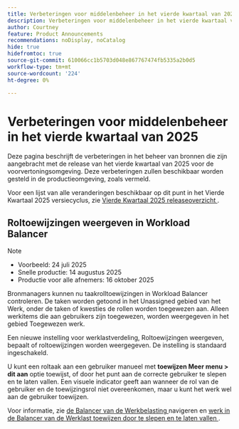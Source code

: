 ```yaml
---
title: Verbeteringen voor middelenbeheer in het vierde kwartaal van 2025
description: Verbeteringen voor middelenbeheer in het vierde kwartaal van 2025
author: Courtney
feature: Product Announcements
recommendations: noDisplay, noCatalog
hide: true
hidefromtoc: true
source-git-commit: 610066cc1b5703d048e867767474fb5335a2b0d5
workflow-type: tm+mt
source-wordcount: '224'
ht-degree: 0%

---
```


# Verbeteringen voor middelenbeheer in het vierde kwartaal van 2025

Deze pagina beschrijft de verbeteringen in het beheer van bronnen die zijn aangebracht met de release van het vierde kwartaal van 2025 voor de voorvertoningsomgeving. Deze verbeteringen zullen beschikbaar worden gesteld in de productieomgeving, zoals vermeld.

Voor een lijst van alle veranderingen beschikbaar op dit punt in het Vierde Kwartaal 2025 versiecyclus, zie [ Vierde Kwartaal 2025 releaseoverzicht ](/help/quicksilver/product-announcements/product-releases/25-q4-release-activity/25-q4-release-overview.md).

## Roltoewijzingen weergeven in Workload Balancer

>[!NOTE]
>
>* Voorbeeld: 24 juli 2025
>* Snelle productie: 14 augustus 2025
>* Productie voor alle afnemers: 16 oktober 2025

Bronmanagers kunnen nu taakrolltoewijzingen in Workload Balancer controleren. De taken worden getoond in het Unassigned gebied van het Werk, onder de taken of kwesties de rollen worden toegewezen aan. Alleen werkitems die aan gebruikers zijn toegewezen, worden weergegeven in het gebied Toegewezen werk.

Een nieuwe instelling voor werklastverdeling, Roltoewijzingen weergeven, bepaalt of roltoewijzingen worden weergegeven. De instelling is standaard ingeschakeld.

U kunt een roltaak aan een gebruiker manueel met **toewijzen Meer menu > dit aan** optie toewijst, of door het punt aan de correcte gebruiker te slepen en te laten vallen. Een visuele indicator geeft aan wanneer de rol van de gebruiker en de toewijzingsrol niet overeenkomen, maar u kunt het werk wel aan de gebruiker toewijzen.

Voor informatie, zie [ de Balancer van de Werkbelasting ](/help/quicksilver/resource-mgmt/workload-balancer/navigate-the-workload-balancer.md) navigeren en [ werk in de Balancer van de Werklast toewijzen door te slepen en te laten vallen ](/help/quicksilver/resource-mgmt/workload-balancer/assign-work-in-workload-balancer-by-drag-and-drop.md).